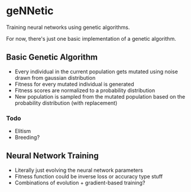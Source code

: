 # geNNetic
Training neural networks using genetic algorithms.

For now, there's just one basic implementation of a genetic algorithm.

## Basic Genetic Algorithm
* Every individual in the current population gets mutated using noise drawn from gaussian distribution
* Fitness for every mutated individual is generated
* Fitness scores are normalized to a probability distribution
* New population is sampled from the mutated population based on the probability distribution (with replacement)

### Todo
* Elitism
* Breeding?

## Neural Network Training
* Literally just evolving the neural network parameters
* Fitness function could be inverse loss or accuracy type stuff
* Combinations of evolution + gradient-based training?
